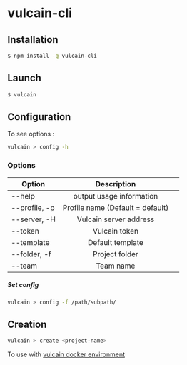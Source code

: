# vulcain-cli

## Installation
```sh
$ npm install -g vulcain-cli
```

## Launch
```sh
$ vulcain
```

## Configuration
To see options :
```sh
vulcain > config -h
```

### Options

| Option   |      Description      |   |
|----------|:-------------:|------:|
| --help | output usage information |
| --profile, -p | Profile name (Default = default) |
| --server, -H | Vulcain server address |
| --token | Vulcain token |
| --template | Default template |
| --folder, -f | Project folder |
| --team | Team name |
    
##### Set config
```sh
vulcain > config -f /path/subpath/
```



## Creation
```sh
vulcain > create <project-name>
```


To use with [vulcain docker environment](https://github.com/zenasoft)

 
